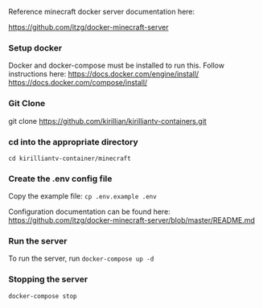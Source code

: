 Reference minecraft docker server documentation here:

https://github.com/itzg/docker-minecraft-server

### Setup docker
Docker and docker-compose must be installed to run this. Follow instructions here:
https://docs.docker.com/engine/install/
https://docs.docker.com/compose/install/

### Git Clone
git clone https://github.com/kirillian/kirilliantv-containers.git

### cd into the appropriate directory
`cd kirilliantv-container/minecraft`

### Create the .env config file
Copy the example file:
`cp .env.example .env`

Configuration documentation can be found here:
https://github.com/itzg/docker-minecraft-server/blob/master/README.md

### Run the server
To run the server, run `docker-compose up -d`

### Stopping the server
`docker-compose stop`
